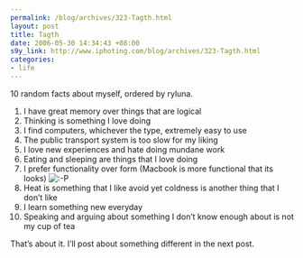 ```yaml
--- 
permalink: /blog/archives/323-Tagth.html
layout: post
title: Tagth
date: 2006-05-30 14:34:43 +08:00
s9y_link: http://www.iphoting.com/blog/archives/323-Tagth.html
categories: 
- life
---
```

<p class="whiteline"><p>10 random facts about myself, ordered by ryluna.</p>
</p><ol><li>I have great memory over things that are logical</li><li>Thinking is something I love doing</li><li>I find computers, whichever the type, extremely easy to use</li><li>The public transport system is too slow for my liking</li><li>I love new experiences and hate doing mundane work</li><li>Eating and sleeping are things that I love doing</li><li>I prefer functionality over form (Macbook is more functional that its looks) <img src="http://static-s3.iphoting.com/blog/templates/default/img/emoticons/tongue.png" alt=":-P" style="display: inline; vertical-align: bottom;" class="emoticon" /></li><li>Heat is something that I like avoid yet coldness is another thing that I don&#8217;t like</li><li>I learn something new everyday</li><li>Speaking and arguing about something I don&#8217;t know enough about is not my cup of tea</li></ol><p>
</p><p class="break"><p>That&#8217;s about it. I&#8217;ll post about something different in the next post.</p></p>

